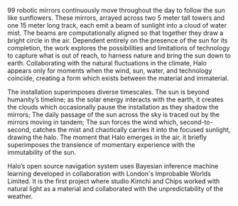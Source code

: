 99 robotic mirrors continuously move throughout the day to follow the sun like sunflowers. These mirrors, arrayed across two 5 meter tall towers and one 15 meter long track, each emit a beam of sunlight into a cloud of water mist. The beams are computationally aligned so that together they draw a bright circle in the air. Dependent entirely on the presence of the sun for its completion, the work explores the possibilities and limitations of technology to capture what is out of reach, to harness nature and bring the sun down to earth. Collaborating with the natural fluctuations in the climate, Halo appears only for moments when the wind, sun, water, and technology coincide, creating a form which exists between the material and immaterial. 

The installation superimposes diverse timescales. The sun is beyond humanity’s timeline; as the solar energy interacts with the earth, it creates the clouds which occasionally pause the installation as they shadow the mirrors; The daily passage of the sun across the sky is traced out by the mirrors moving in tandem; The sun forces the wind which, second-to-second, catches the mist and chaotically carries it into the focused sunlight, drawing the halo. The moment that Halo emerges in the air, it briefly superimposes the transience of momentary experience with the immutability of the sun.

Halo’s open source navigation system uses Bayesian inference machine learning developed in collaboration with London's Improbable Worlds Limited. It is the first project where studio Kimchi and Chips worked with natural light as a material and collaborated with the unpredictability of the weather.
